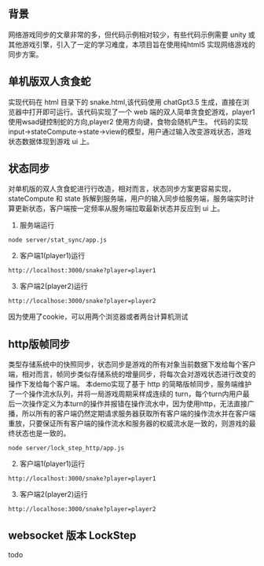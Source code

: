 ## 背景
网络游戏同步的文章非常的多，但代码示例相对较少，有些代码示例需要 unity 或其他游戏引擎，引入了一定的学习难度，本项目旨在使用纯html5 实现网络游戏的同步方案。


## 单机版双人贪食蛇
实现代码在 html 目录下的 snake.html,该代码使用 chatGpt3.5 生成，直接在浏览器中打开即可运行。该代码实现了一个 web 端的双人简单贪食蛇游戏，player1 使用wsad键控制蛇的方向,player2 使用方向键，食物会随机产生。
代码的实现 input->stateCompute->state->view的模型，用户通过输入改变游戏状态，游戏状态数据体现到游戏 ui 上。


## 状态同步
对单机版的双人贪食蛇进行行改造，相对而言，状态同步方案更容易实现，stateCompute 和 state 拆解到服务端，用户的输入同步给服务端，服务端实时计算更新状态，客户端按一定频率从服务端拉取最新状态并反应到 ui 上。

1. 服务端运行
```shell
node server/stat_sync/app.js
```
2. 客户端1(player1)运行
```shell
http://localhost:3000/snake?player=player1
```
3. 客户端2(player2)运行
```shell
http://localhose:3000/snake?player=player2
```
因为使用了cookie，可以用两个浏览器或者两台计算机测试

## http版帧同步
类型存储系统中的快照同步，状态同步是游戏的所有对象当前数据下发给每个客户端，相对而言，帧同步类似存储系统的增量同步，将每次会对游戏状态进行改变的操作下发给每个客户端。
本demo实现了基于 http 的简略版帧同步，服务端维护了一个操作流水队列，并将一局游戏周期采样成连续的 turn，每个turn内用户最后一次操作定义为本turn的操作并报错在操作流水中，因为使用http，无法直接广播，所以所有的客户端仍然定期请求服务器获取所有客户端的操作流水并在客户端重放，只要保证所有客户端的操作流水和服务器的权威流水是一致的，则游戏的最终状态也是一致的。

```shell
node server/lock_step_http/app.js
```
2. 客户端1(player1)运行
```shell
http://localhost:3000/snake?player=player1
```
3. 客户端2(player2)运行
```shell
http://localhose:3000/snake?player=player2
```



## websocket 版本 LockStep
todo


